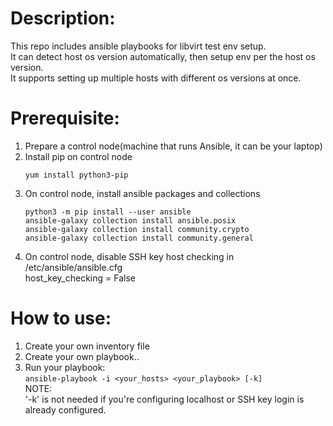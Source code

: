 # Description:  
This repo includes ansible playbooks for libvirt test env setup.  
It can detect host os version automatically, then setup env per the host os version.  
It supports setting up multiple hosts with different os versions at once.   

# Prerequisite:
1. Prepare a control node(machine that runs Ansible, it can be your laptop)  
2. Install pip on control node  
   ```
   yum install python3-pip
   ```
3. On control node, install ansible packages and collections
   ```
   python3 -m pip install --user ansible
   ansible-galaxy collection install ansible.posix
   ansible-galaxy collection install community.crypto
   ansible-galaxy collection install community.general
   ```
4. On control node, disable SSH key host checking in /etc/ansible/ansible.cfg  
   host_key_checking = False

# How to use:
1. Create your own inventory file  
2. Create your own playbook..
3. Run your playbook:  
   `ansible-playbook -i <your_hosts> <your_playbook> [-k]`  
   NOTE:  
   '-k' is not needed if you're configuring localhost or SSH key login is already configured.  
